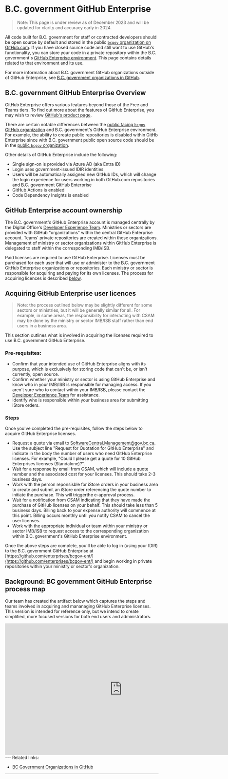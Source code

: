 # B.C. government GitHub Enterprise 

>Note: This page is under review as of December 2023 and will be updated for clarity and accuracy early in 2024. 

All code built for B.C. government for staff or contracted developers should be open source by default and stored in the public [`bcgov` organization on GitHub.com](https://github.com/bcgoc). If you have closed source code and still want to use GitHub's functionality, you can store your code in a private repository within the B.C. government's [GitHub Enterprise environment](https://github.com/enterprises/bcgov-ent/). This page contains details related to that environment and its use.

For more information about B.C. government GitHub organizations outside of GitHub Enterprise, see [B.C. government organizations in GitHub](bc-government-organizations-in-github.md).

## B.C. government GitHub Enterprise Overview

GitHub Enterprise offers various features beyond those of the Free and Teams tiers. To find out more about the features of GitHub Enterprise, you may wish to review [GitHub's product page](https://github.com/enterprise).

There are certain notable differences between the [public facing `bcgov` GitHub organization](https://github.com/bcgov) and B.C. government's GitHub Enterprise environment. For example, the ability to create public repositories is disabled within GitHb Enterprise since with B.C. government public open source code should be in the [public `bcgov` organization](https://github.com/bcgov). 

Other details of GitHub Enterprise include the following:

* Single sign-on is provided via Azure AD (aka Entra ID)
* Login uses government-issued IDIR identities
* Users will be automatically assigned new GitHub IDs, which will change the login experience for users working in both GitHub.com repositories and B.C. government GitHub Enterprise 
* GitHub Actions is enabled
* Code Dependency Insights is enabled

## GitHub Enterprise account ownership

The B.C. government's GitHub Enterprise account is managed centrally by the Digital Office's [Developer Experience Team](mailto:developer.experience@gov.bc.ca). Ministries or sectors are provided with GitHub "organizations" within the central GitHub Enterprise account. Teams' private repositories are created within these organizations.  Management of ministry or sector organizations within GitHub Enterprise is delegated to staff within the corresponding IMB/ISB. 

Paid licenses are required to use GitHub Enterprise. Licenses must be purchased for each user that will use or administer to the B.C. government GitHub Enterprise organizations or repositories. Each ministry or sector is responsible for acquiring and paying for its own licenses. The process for acquiring licences is described [below](#background-bc-government-github-enterprise-process-map).

## Acquiring GitHub Enterprise user licences

> Note: the process outlined below may be slightly different for some sectors or ministries, but it will be generally similar for all. For example, in some areas, the responsibility for interacting with CSAM may be done by the ministry or sector IMB/ISB staff rather than end users in a business area.

This section outlines what is involved in acquiring the licenses required to use B.C. government GitHub Enterprise.

### Pre-requisites:

- Confirm that your intended use of GitHub Enterprise aligns with its purpose, which is exclusively for storing code that can't be, or isn't currently, open source.
- Confirm whether your ministry or sector is using GitHub Enterprise and know who in your IMB/ISB is responsible for managing access. If you aren't sure who to contact within your IMB/ISB, please contact the [Developer Experience Team](mailto:developer.experience@gov.bc.ca) for assistance.
- Identify who is responsible within your business area for submitting iStore orders.

### Steps

Once you've completed the pre-requisites, follow the steps below to acquire GitHub Enterprise licenses.

- Request a quote via email to  [SoftwareCentral.Management@gov.bc.ca](mailto:SoftwareCentral.Management@gov.bc.ca). Use the subject line "Request for Quotation for GitHub Enterprise"  and indicate in the body the number of users who need GitHub Enterprise licenses. For example, "Could I please get a quote for 10 GitHub Enterprises licenses (Standalone)?".
- Wait for a response by email from CSAM, which will include a quote number and the associated cost for your licenses. This should take 2-3 business days. 
- Work with the person reponsisble for iStore orders in your business area to create and submit an iStore order referencing the quote number to initiate the purchase. This will triggerthe e-approval process.
- Wait for a notification from CSAM indicating that they have made the purchase of GitHub licenses on your behalf. This should take less than 5 business days. Billing back to your expense authority will commence at this point. Billing occurs monthly until you notify CSAM to cancel the user licenses.
- Work with the appropriate individual or team within your ministry or sector IMB/ISB to request access to the corresponding organization within B.C. government's GitHub Enterprise environment. 

Once the above steps are complete, you'll be able to log in (using your IDIR) to the B.C. government GitHub Enterprise at [https://github.com/enterprises/bcgov-ent/](https://github.com/enterprises/bcgov-ent/) and begin working in private repositories within your ministry or sector's organization. 

## Background: BC government GitHub Enterprise process map

Our team has created the artifact below which captures the steps and teams involved in acquiring and mananaging GitHub Enterprise licenses. This version is intended for reference only, but we intend to create simplified, more focused versions for both end users and administrators.  

<iframe width="768" height="432" src="https://miro.com/app/live-embed/uXjVKTK-fZc=/?embedMode=view_only_without_ui&autoplay=true&moveToViewport=10032,-7336,14121,8957&embedId=841864704736" frameborder="0" scrolling="no" allow="fullscreen; clipboard-read; clipboard-write" allowfullscreen></iframe>
---
Related links:

* [BC Government Organizations in GitHub](bc-government-organizations-in-github.md)

---
